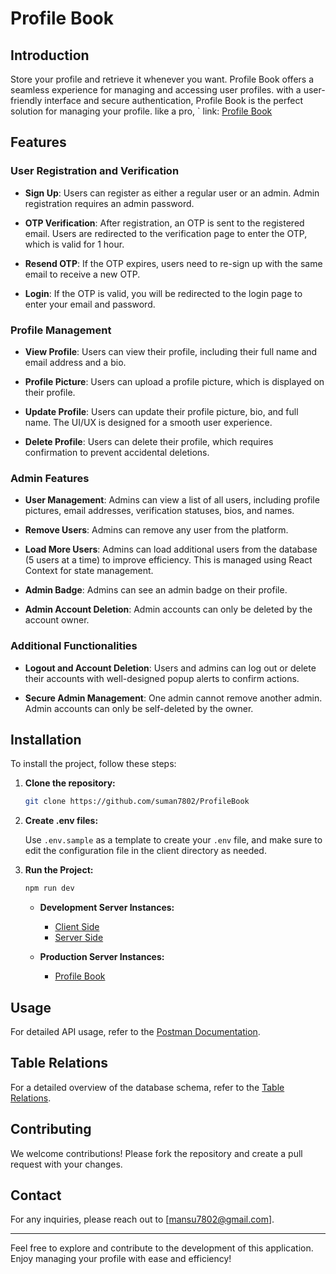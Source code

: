# Profile Book

## Introduction

Store your profile and retrieve it whenever you want. Profile Book offers a seamless experience for managing and accessing user profiles. with a user-friendly interface and secure authentication, Profile Book is the perfect solution for managing your profile. like a pro, ` link: [Profile Book](https://profilebook.onrender.com)

## Features

### User Registration and Verification

- **Sign Up**: Users can register as either a regular user or an admin. Admin registration requires an admin password.

- **OTP Verification**: After registration, an OTP is sent to the registered email. Users are redirected to the verification page to enter the OTP, which is valid for 1 hour.

- **Resend OTP**: If the OTP expires, users need to re-sign up with the same email to receive a new OTP.

- **Login**: If the OTP is valid, you will be redirected to the login page to enter your email and password.

### Profile Management

- **View Profile**: Users can view their profile, including their full name and email address and a bio.

- **Profile Picture**: Users can upload a profile picture, which is displayed on their profile.

- **Update Profile**: Users can update their profile picture, bio, and full name. The UI/UX is designed for a smooth user experience.

- **Delete Profile**: Users can delete their profile, which requires confirmation to prevent accidental deletions.

### Admin Features

- **User Management**: Admins can view a list of all users, including profile pictures, email addresses, verification statuses, bios, and names.

- **Remove Users**: Admins can remove any user from the platform.

- **Load More Users**: Admins can load additional users from the database (5 users at a time) to improve efficiency. This is managed using React Context for state management.

- **Admin Badge**: Admins can see an admin badge on their profile.

- **Admin Account Deletion**: Admin accounts can only be deleted by the account owner.

### Additional Functionalities

- **Logout and Account Deletion**: Users and admins can log out or delete their accounts with well-designed popup alerts to confirm actions.

- **Secure Admin Management**: One admin cannot remove another admin. Admin accounts can only be self-deleted by the owner.

## Installation

To install the project, follow these steps:

1. **Clone the repository:**

   ```bash
   git clone https://github.com/suman7802/ProfileBook
   ```

2. **Create .env files:**

   Use `.env.sample` as a template to create your `.env` file, and make sure to edit the configuration file in the client directory as needed.

3. **Run the Project:**

   ```bash
   npm run dev
   ```

   - **Development Server Instances:**

     - [Client Side](http://localhost:3000)
     - [Server Side](http://localhost:8000)

   - **Production Server Instances:**
     - [Profile Book](https://profilebook.onrender.com)

## Usage

For detailed API usage, refer to the [Postman Documentation](https://documenter.getpostman.com/view/27265804/2sA3JT3doh).

## Table Relations

For a detailed overview of the database schema, refer to the [Table Relations](https://dbdiagram.io/d/profile-book-662a4b0c03593b6b61f4819f).

## Contributing

We welcome contributions! Please fork the repository and create a pull request with your changes.

## Contact

For any inquiries, please reach out to [mansu7802@gmail.com].

---

Feel free to explore and contribute to the development of this application. Enjoy managing your profile with ease and efficiency!
